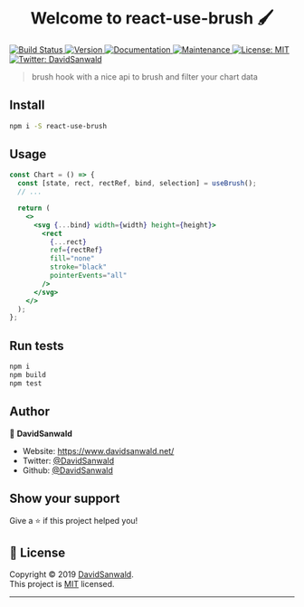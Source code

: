 <h1 align="center">Welcome to react-use-brush 🖌</h1>
<p>
  <a href="https://github.com/DavidSanwald/react-use-brush/workflows/build/badge.svg" target="_blank">
    <img alt="Build Status" src="https://github.com/DavidSanwald/react-use-brush/workflows/build/badge.svg">
  </a>
  <a href="https://www.npmjs.com/package/react-use-brush" target="_blank">
    <img alt="Version" src="https://img.shields.io/npm/v/react-use-brush.svg">
  </a>
  <a href="https://github.com/DavidSanwald/react-use-brush#readme" target="_blank">
    <img alt="Documentation" src="https://img.shields.io/badge/documentation-yes-brightgreen.svg" />
  </a>
  <a href="https://github.com/DavidSanwald/react-use-brush/graphs/commit-activity" target="_blank">
    <img alt="Maintenance" src="https://img.shields.io/badge/Maintained%3F-yes-green.svg" />
  </a>
  <a href="https://github.com/DavidSanwald/react-use-brush/blob/master/LICENSE" target="_blank">
    <img alt="License: MIT" src="https://img.shields.io/github/license/DavidSanwald/react-use-brush" />
  </a>
  <a href="https://twitter.com/DavidSanwald" target="_blank">
    <img alt="Twitter: DavidSanwald" src="https://img.shields.io/twitter/follow/DavidSanwald.svg?style=social" />
  </a>
</p>

> brush hook with a nice api to brush and filter your chart data

## Install

```sh
npm i -S react-use-brush
```

## Usage

```jsx
const Chart = () => {
  const [state, rect, rectRef, bind, selection] = useBrush();
  // ...

  return (
    <>
      <svg {...bind} width={width} height={height}>
        <rect
          {...rect}
          ref={rectRef}
          fill="none"
          stroke="black"
          pointerEvents="all"
        />
      </svg>
    </>
  );
};
```

## Run tests

```sh
npm i
npm build
npm test
```

## Author

👤 **DavidSanwald**

- Website: https://www.davidsanwald.net/
- Twitter: [@DavidSanwald](https://twitter.com/DavidSanwald)
- Github: [@DavidSanwald](https://github.com/DavidSanwald)

## Show your support

Give a ⭐️ if this project helped you!

## 📝 License

Copyright © 2019 [DavidSanwald](https://github.com/DavidSanwald).<br />
This project is [MIT](https://github.com/DavidSanwald/react-use-brush/blob/master/LICENSE) licensed.

---
